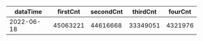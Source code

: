 |dataTime|firstCnt|secondCnt|thirdCnt|fourCnt|
|-|-|-|-|-|
|2022-06-18|45063221|44616668|33349051|4321976|